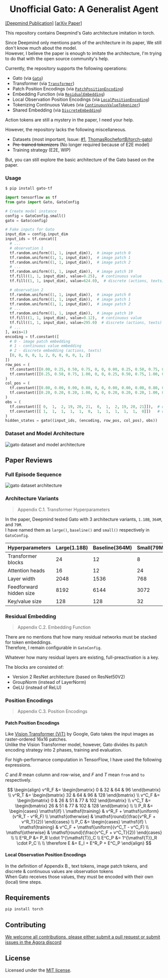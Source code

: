 <h1 align="center">Unofficial Gato: A Generalist Agent</h1>

[[Deepmind Publication]](https://www.deepmind.com/publications/a-generalist-agent)
[[arXiv Paper]](https://arxiv.org/pdf/2205.06175.pdf)

This repository contains Deepmind's Gato architecture imitation in torch.

Since Deepmind only mentions parts of the architecture in its paper, We still don't know much about the model.<br>
However, I believe the paper is enough to imitate the architecture, I'm trying to do that with the open source community's help.

Currently, the repository supports the following operations:
- Gato (via [`Gato`](https://github.com/OrigamiDream/gato/blob/main/gato/models/__init__.py#L12))
- Transformer (via [`Transformer`](https://github.com/OrigamiDream/gato/blob/main/gato/models/__init__.py#L61))
- Patch Position Encodings (via [`PatchPositionEncoding`](https://github.com/OrigamiDream/gato/blob/main/gato/models/embedding.py#L38))
- Embedding Function (via [`ResidualEmbedding`](https://github.com/OrigamiDream/gato/blob/main/gato/models/embedding.py#L139))
- Local Observation Position Encodings (via [`LocalPositionEncoding`](https://github.com/OrigamiDream/gato/blob/main/gato/models/embedding.py#L199))
- Tokenizing Continuous Values (via [`ContinuousValueTokenizer`](https://github.com/OrigamiDream/gato/blob/main/gato/models/tokenizers.py#L30))
- Shared Embedding (via [`DiscreteEmbedding`](https://github.com/OrigamiDream/gato/blob/main/gato/models/embedding.py#L237))

Action tokens are still a mystery in the paper, I need your help.

However, the repository lacks the following miscellaneous.
- Datasets (most important, Issue: [#1](https://github.com/OrigamiDream/gato/issues/1), [ThomasRochefortB/torch-gato](https://github.com/ThomasRochefortB/torch-gato/blob/main/datasets/README.md))
- <s>Pre-trained tokenizers</s> (No longer required because of E2E model)
- Training strategy (E2E, WIP)

But, you can still explore the basic architecture of the Gato based on the paper.

### Usage
```bash
$ pip install gato-tf
```
```python
import tensorflow as tf
from gato import Gato, GatoConfig

# Create model instance
config = GatoConfig.small()
gato = Gato(config)

# Fake inputs for Gato
input_dim = config.input_dim
input_ids = tf.concat([
  # ...
  # observation 1
  tf.random.uniform((1, 1, input_dim)),  # image patch 0
  tf.random.uniform((1, 1, input_dim)),  # image patch 1
  tf.random.uniform((1, 1, input_dim)),  # image patch 2
  # ...
  tf.random.uniform((1, 1, input_dim)),  # image patch 19
  tf.fill((1, 1, input_dim), value=0.25),  # continuous value
  tf.fill((1, 1, input_dim), value=624.0),  # discrete (actions, texts)

  # observation 2
  tf.random.uniform((1, 1, input_dim)),  # image patch 0
  tf.random.uniform((1, 1, input_dim)),  # image patch 1
  tf.random.uniform((1, 1, input_dim)),  # image patch 2
  # ...
  tf.random.uniform((1, 1, input_dim)),  # image patch 19
  tf.fill((1, 1, input_dim), value=0.12),  # continuous value
  tf.fill((1, 1, input_dim), value=295.0)  # discrete (actions, texts)
  # ...
], axis=1)
encoding = tf.constant([
  # 0 - image patch embedding
  # 1 - continuous value embedding
  # 2 - discrete embedding (actions, texts)
  [0, 0, 0, 0, 1, 2, 0, 0, 0, 0, 1, 2]
])
row_pos = (
  tf.constant([[0.00, 0.25, 0.50, 0.75, 0, 0, 0.00, 0.25, 0.50, 0.75, 0, 0]]),  # pos_from
  tf.constant([[0.25, 0.50, 0.75, 1.00, 0, 0, 0.25, 0.50, 0.75, 1.00, 0, 0]])   # pos_to
)
col_pos = (
  tf.constant([[0.00, 0.00, 0.00, 0.80, 0, 0, 0.00, 0.00, 0.00, 0.80, 0, 0]]),  # pos_from
  tf.constant([[0.20, 0.20, 0.20, 1.00, 0, 0, 0.20, 0.20, 0.20, 1.00, 0, 0]])   # pos_to
)
obs = (
  tf.constant([[ 0,  1,  2, 19, 20, 21,  0,  1,  2, 19, 20, 21]]),  # obs token
  tf.constant([[ 1,  1,  1,  1,  1,  0,  1,  1,  1,  1,  1,  0]])   # obs token masking (for action tokens)
)
hidden_states = gato((input_ids, (encoding, row_pos, col_pos), obs))
```
### Dataset and Model Architecture
<picture>
  <source media="(prefers-color-scheme: dark)" srcset="https://user-images.githubusercontent.com/5837620/215323793-7f7bcfdb-d8be-40d3-8e58-a053511f95d5.png">
  <img alt="gato dataset and model architecture" src="https://user-images.githubusercontent.com/5837620/215323795-3a433516-f5ca-4272-9999-3df87ae521ba.png">
</picture>

## Paper Reviews

### Full Episode Sequence

<picture>
    <source media="(prefers-color-scheme: dark)" srcset="https://user-images.githubusercontent.com/5837620/175756389-31d183c9-054e-4829-93a6-df79781ca212.png">
    <img alt="gato dataset architecture" src="https://user-images.githubusercontent.com/5837620/175756409-75605dbc-7756-4509-ba93-c0ad08eea309.png">
</picture>

### Architecture Variants

> Appendix C.1. Transformer Hyperparameters

In the paper, Deepmind tested Gato with 3 architecture variants, `1.18B`, `364M`, and `79M`.<br>
I have named them as `large()`, `baseline()` and `small()` respectively in `GatoConfig`.

| Hyperparameters          | Large(1.18B) | Baseline(364M) | Small(79M) |
|--------------------------|--------------|----------------|------------|
| Transformer blocks       | 24           | 12             | 8          |
| Attention heads          | 16           | 12             | 24         |
| Layer width              | 2048         | 1536           | 768        |
| Feedforward hidden size  | 8192         | 6144           | 3072       |
| Key/value size           | 128          | 128            | 32         |


### Residual Embedding

> Appendix C.2. Embedding Function

There are no mentions that how many residual networks must be stacked for token embeddings.<br>
Therefore, I remain configurable in `GatoConfig`.

Whatever how many residual layers are existing, full-preactivation is a key.

The blocks are consisted of:
- Version 2 ResNet architecture (based on ResNet50V2)
- GroupNorm (instead of LayerNorm)
- GeLU (instead of ReLU)

### Position Encodings

> Appendix C.3. Position Encodings

#### Patch Position Encodings

Like [Vision Transformer (ViT)](https://github.com/google-research/vision_transformer) by Google, Gato takes the input images as raster-ordered 16x16 patches.<br>
Unlike the Vision Transformer model, however, Gato divides its patch encoding strategy into 2 phases, training and evaluation.

For high-performance computation in TensorFlow, I have used the following expressions.

$C$ and $R$ mean column and row-wise, and $F$ and $T$ mean `from` and `to` respectively.

$$
\begin{align}
  v^R_F &= \begin{bmatrix}
    0 & 32 & 64 & 96
  \end{bmatrix} \\
  v^R_T &= \begin{bmatrix}
    32 & 64 & 96 & 128
  \end{bmatrix} \\
  v^C_F &= \begin{bmatrix}
    0 & 26 & 51 & 77 & 102
  \end{bmatrix} \\
  v^C_T &= \begin{bmatrix}
    26 & 51 & 77 & 102 & 128
  \end{bmatrix} \\
  \\
  P_R &= \begin{cases}
    \mathsf{if} \ \mathsf{training} & v^R_F + \mathsf{uniform}(v^R_T - v^R_F) \\
    \mathsf{otherwise} & \mathsf{round}(\frac{v^R_F + v^R_T}{2})
  \end{cases} \\
  P_C &= \begin{cases}
    \mathsf{if} \ \mathsf{training} & v^C_F + \mathsf{uniform}(v^C_T - v^C_F) \\
    \mathsf{otherwise} & \mathsf{round}(\frac{v^C_F + v^C_T}{2})
  \end{cases} \\
  \\
  E^R_P &= P_R \cdot 1^{\mathsf{T}}_C \\
  E^C_P &= 1^{\mathsf{T}}_R \cdot P_C \\
  \\
  \therefore E &= E_I + E^R_P + E^C_P
\end{align}
$$

#### Local Observation Position Encodings

In the definition of Appendix B., text tokens, image patch tokens, and discrete & continuous values are observation tokens<br>
When Gato receives those values, they must be encoded with their own (local) time steps.

## Requirements

```bash
pip install torch
```

## Contributing
[We welcome all contributions, please either submit a pull request or submit issues in the Agora discord](https://discord.gg/qUtxnK2NMf)

## License
Licensed under the [MIT license](/LICENSE).